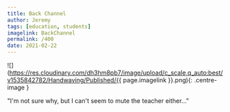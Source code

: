 ```yaml
---
title: Back Channel
author: Jeremy
tags: [education, students]
imagelink: BackChannel
permalink: /400
date: 2021-02-22
---
```


![](https://res.cloudinary.com/dh3hm8pb7/image/upload/c_scale,q_auto:best/v1535842782/Handwaving/Published/{{ page.imagelink }}.png){: .centre-image }

"I'm not sure why, but I can't seem to mute the teacher either..."
